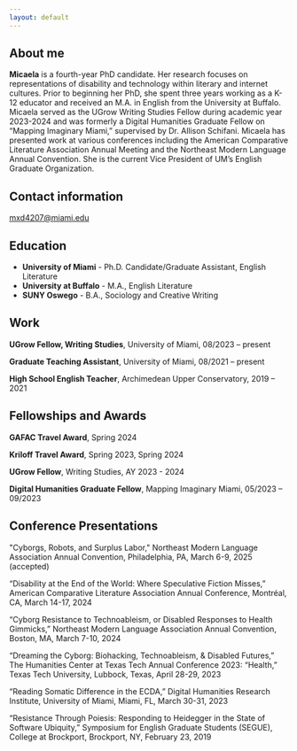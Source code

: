 ```yaml
---
layout: default
---
```


## About me

**Micaela** is a fourth-year PhD candidate. Her research focuses on representations of disability and technology within literary and internet cultures. Prior to beginning her PhD, she spent three years working as a K-12 educator and received an M.A. in English from the University at Buffalo. Micaela served as the UGrow Writing Studies Fellow during academic year 2023-2024 and was formerly a Digital Humanities Graduate Fellow on “Mapping Imaginary Miami,” supervised by Dr. Allison Schifani. Micaela has presented work at various conferences including the American Comparative Literature Association Annual Meeting and the Northeast Modern Language Annual Convention. She is the current Vice President of UM’s English Graduate Organization.

## Contact information
mxd4207@miami.edu

## Education
- **University of Miami** - Ph.D. Candidate/Graduate Assistant, English Literature
- **University at Buffalo** - M.A., English Literature
- **SUNY Oswego** - B.A., Sociology and Creative Writing

## Work
**UGrow Fellow, Writing Studies**, University of Miami, 08/2023 – present

**Graduate Teaching Assistant**, University of Miami, 08/2021 – present 

**High School English Teacher**, Archimedean Upper Conservatory, 2019 – 2021

## Fellowships and Awards
**GAFAC Travel Award**, Spring 2024

**Kriloff Travel Award**, Spring 2023, Spring 2024

**UGrow Fellow**, Writing Studies, AY 2023 - 2024

**Digital Humanities Graduate Fellow**, Mapping Imaginary Miami, 05/2023 – 09/2023

## Conference Presentations 
"Cyborgs, Robots, and Surplus Labor," Northeast Modern Language Association Annual Convention, Philadelphia, PA, March 6-9, 2025 (accepted)

“Disability at the End of the World: Where Speculative Fiction Misses,” American Comparative Literature Association Annual Conference, Montréal, CA, March 14-17, 2024

“Cyborg Resistance to Technoableism, or Disabled Responses to Health Gimmicks,” Northeast Modern Language Association Annual Convention, Boston, MA, March 7-10, 2024

“Dreaming the Cyborg: Biohacking, Technoableism, & Disabled Futures,” The Humanities Center at Texas Tech Annual Conference 2023: “Health,” Texas Tech University, Lubbock, Texas, April 28-29, 2023

“Reading Somatic Difference in the ECDA,” Digital Humanities Research Institute, University of Miami, Miami, FL, March 30-31, 2023

“Resistance Through Poiesis: Responding to Heidegger in the State of Software Ubiquity,” Symposium for English Graduate Students (SEGUE), College at Brockport, Brockport, NY, February 23, 2019



